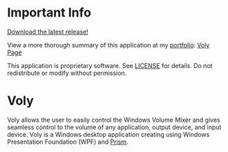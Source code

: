 # Important Info

[Download the latest release!](https://github.com/BattleFrog99/Voly-Releases/releases)

View a more thorough summary of this application at my [portfolio](https://evan-goddard.github.io/eg-portfolio/): [Voly Page](https://evan-goddard.github.io/eg-portfolio/Voly)

This application is proprietary software. See [LICENSE](LICENSE.txt) for details. Do not redistribute or modify without permission.


# Voly
Voly allows the user to easily control the Windows Volume Mixer and gives seamless control to the volume of any application, output device, and input device. Voly is a Windows desktop application creating using Windows Presentation Foundation (WPF) and [Prism](https://github.com/PrismLibrary/Prism). 